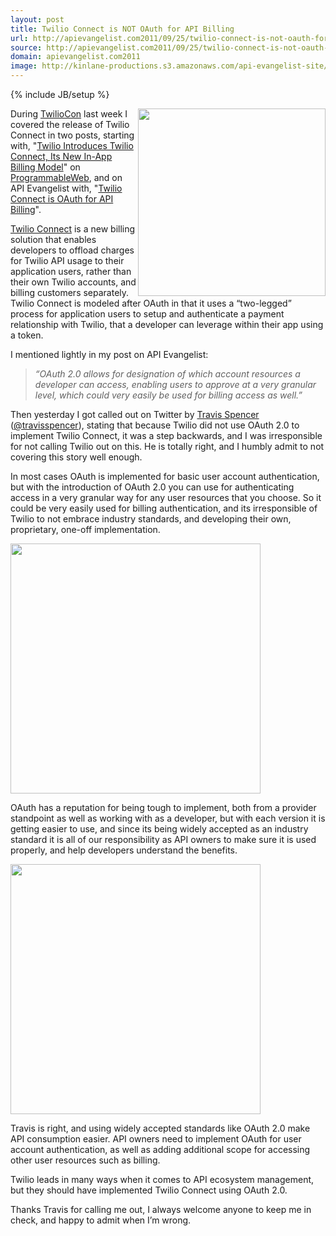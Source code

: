 ```yaml
---
layout: post
title: Twilio Connect is NOT OAuth for API Billing
url: http://apievangelist.com2011/09/25/twilio-connect-is-not-oauth-for-api-billing/
source: http://apievangelist.com2011/09/25/twilio-connect-is-not-oauth-for-api-billing/
domain: apievangelist.com2011
image: http://kinlane-productions.s3.amazonaws.com/api-evangelist-site/blog/OAuth2.png
---
```

{% include JB/setup %}<p>
     <a title="Twilio Connect" href="http://www.twilio.com/api/connect"><img src="http://kinlane-productions.s3.amazonaws.com/api-evangelist/twilio/twilio-connect-screenshot.png"  width="300" align="right" /></a>
</p>
<p>
     During <a title="TwilioCon" href="http://www.twilio.com/conference/">TwilioCon</a> last week I covered the release of Twilio Connect in two posts, starting with, "<a title="Twilio Introduces Twilio Connect, Its New In-App Billing Model" href="http://blog.programmableweb.com/2011/09/21/twilio-introduces-twilio-connect-its-new-in-app-billing-model/">Twilio Introduces Twilio Connect, Its New In-App Billing Model</a>" on <a title="ProgrammableWeb" href="http://www.programmableweb.com">ProgrammableWeb</a>, and on API Evangelist with, "<a title="http://blog.apievangelist.com/2011/09/20/twilio-connect-is-oauth-for-api-billing/" href="/2011/09/20/twilio-connect-is-oauth-for-api-billing/">Twilio Connect is OAuth for API Billing</a>".
</p>
<p>
     <a title="Twilio connect" href="http://www.twilio.com/api/connect">Twilio Connect</a> is a new billing solution that enables developers to offload charges for Twilio API usage to their application users, rather than their own Twilio accounts, and billing customers separately. Twilio Connect is modeled after OAuth in that it uses a “two-legged” process for application users to setup and authenticate a payment relationship with Twilio, that a developer can leverage within their app using a token.
</p>
<p>
     I mentioned lightly in my post on API Evangelist:
</p>
<blockquote>
     <em>“OAuth 2.0 allows for designation of which account resources a developer can access, enabling users to approve at a very granular level, which could very easily be used for billing access as well.”</em>
</blockquote>
<p>
     Then yesterday I got called out on Twitter by <a title="Travis Spencer" href="http://travisspencer.com/">Travis Spencer</a> (<a href="http://www.twitter.com/travisspencer">@travisspencer</a>), stating that because Twilio did not use OAuth 2.0 to implement Twilio Connect, it was a step backwards, and I was irresponsible for not calling Twilio out on this. He is totally right, and I humbly admit to not covering this story well enough.
</p>
<p>
     In most cases OAuth is implemented for basic user account authentication, but with the introduction of OAuth 2.0 you can use for authenticating access in a very granular way for any user resources that you choose. So it could be very easily used for billing authentication, and its irresponsible of Twilio to not embrace industry standards, and developing their own, proprietary, one-off implementation.
</p>
<p>
     <img src="http://kinlane-productions.s3.amazonaws.com/api-evangelist/oauth/oauth-basic.png"  width="400" />
</p>
<p>
     OAuth has a reputation for being tough to implement, both from a provider standpoint as well as working with as a developer, but with each version it is getting easier to use, and since its being widely accepted as an industry standard it is all of our responsibility as API owners to make sure it is used properly, and help developers understand the benefits.
</p>
<p>
     <img src="http://kinlane-productions.s3.amazonaws.com/api-evangelist/oauth/oauth-additionalscope.png"  width="400" />
</p>
<p>
     Travis is right, and using widely accepted standards like OAuth 2.0 make API consumption easier. API owners need to implement OAuth for user account authentication, as well as adding additional scope for accessing other user resources such as billing.
</p>
<p>
     Twilio leads in many ways when it comes to API ecosystem management, but they should have implemented Twilio Connect using OAuth 2.0.
</p>
<p>
     Thanks Travis for calling me out, I always welcome anyone to keep me in check, and happy to admit when I’m wrong.
</p>

